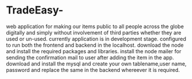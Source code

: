 # TradeEasy-
web application for making our items public to all people across the globe digitally and simply without involvement of third parties whether they are used or un-used.
currently application is in development stage.
configured to run both the frontend and backend in the localhost.
download the node and  install the required packages and libraries.
install the node mailer for sending the confirmation mail to user after adding the item in the app.
download and install the mysql and create your own tablename,user name, password and replace the same in the backend whereever it is required.


